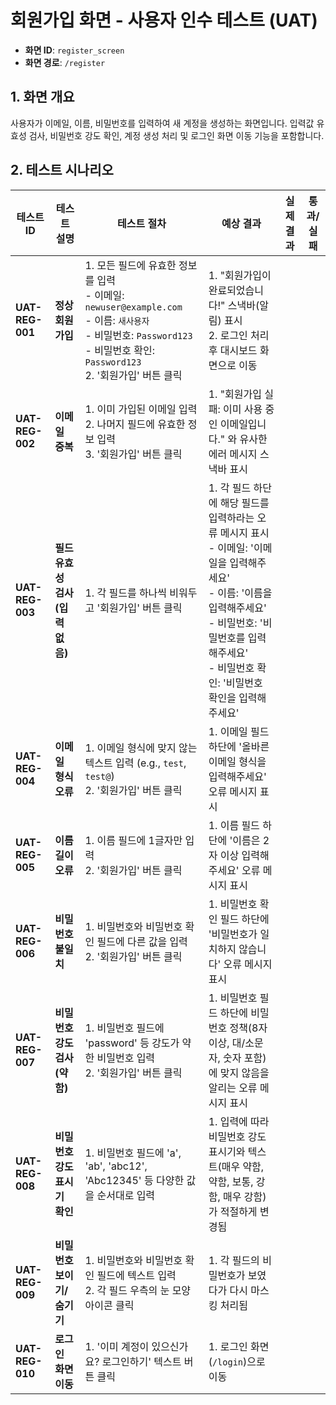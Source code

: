 # 회원가입 화면 - 사용자 인수 테스트 (UAT)

- **화면 ID**: `register_screen`
- **화면 경로**: `/register`

## 1. 화면 개요

사용자가 이메일, 이름, 비밀번호를 입력하여 새 계정을 생성하는 화면입니다. 입력값 유효성 검사, 비밀번호 강도 확인, 계정 생성 처리 및 로그인 화면 이동 기능을 포함합니다.

## 2. 테스트 시나리오

| 테스트 ID | 테스트 설명 | 테스트 절차 | 예상 결과 | 실제 결과 | 통과/실패 |
|---|---|---|---|---|---|
| **UAT-REG-001** | **정상 회원가입** | 1. 모든 필드에 유효한 정보를 입력<br>   - 이메일: `newuser@example.com`<br>   - 이름: `새사용자`<br>   - 비밀번호: `Password123`<br>   - 비밀번호 확인: `Password123`<br>2. '회원가입' 버튼 클릭 | 1. "회원가입이 완료되었습니다!" 스낵바(알림) 표시<br>2. 로그인 처리 후 대시보드 화면으로 이동 | | |
| **UAT-REG-002** | **이메일 중복** | 1. 이미 가입된 이메일 입력<br>2. 나머지 필드에 유효한 정보 입력<br>3. '회원가입' 버튼 클릭 | 1. "회원가입 실패: 이미 사용 중인 이메일입니다." 와 유사한 에러 메시지 스낵바 표시 | | |
| **UAT-REG-003** | **필드 유효성 검사 (입력 없음)** | 1. 각 필드를 하나씩 비워두고 '회원가입' 버튼 클릭 | 1. 각 필드 하단에 해당 필드를 입력하라는 오류 메시지 표시<br>   - 이메일: '이메일을 입력해주세요'<br>   - 이름: '이름을 입력해주세요'<br>   - 비밀번호: '비밀번호를 입력해주세요'<br>   - 비밀번호 확인: '비밀번호 확인을 입력해주세요' | | |
| **UAT-REG-004** | **이메일 형식 오류** | 1. 이메일 형식에 맞지 않는 텍스트 입력 (e.g., `test`, `test@`)<br>2. '회원가입' 버튼 클릭 | 1. 이메일 필드 하단에 '올바른 이메일 형식을 입력해주세요' 오류 메시지 표시 | | |
| **UAT-REG-005** | **이름 길이 오류** | 1. 이름 필드에 1글자만 입력<br>2. '회원가입' 버튼 클릭 | 1. 이름 필드 하단에 '이름은 2자 이상 입력해주세요' 오류 메시지 표시 | | |
| **UAT-REG-006** | **비밀번호 불일치** | 1. 비밀번호와 비밀번호 확인 필드에 다른 값을 입력<br>2. '회원가입' 버튼 클릭 | 1. 비밀번호 확인 필드 하단에 '비밀번호가 일치하지 않습니다' 오류 메시지 표시 | | |
| **UAT-REG-007** | **비밀번호 강도 검사 (약함)** | 1. 비밀번호 필드에 'password' 등 강도가 약한 비밀번호 입력<br>2. '회원가입' 버튼 클릭 | 1. 비밀번호 필드 하단에 비밀번호 정책(8자 이상, 대/소문자, 숫자 포함)에 맞지 않음을 알리는 오류 메시지 표시 | | |
| **UAT-REG-008** | **비밀번호 강도 표시기 확인** | 1. 비밀번호 필드에 'a', 'ab', 'abc12', 'Abc12345' 등 다양한 값을 순서대로 입력 | 1. 입력에 따라 비밀번호 강도 표시기와 텍스트(매우 약함, 약함, 보통, 강함, 매우 강함)가 적절하게 변경됨 | | |
| **UAT-REG-009** | **비밀번호 보이기/숨기기** | 1. 비밀번호와 비밀번호 확인 필드에 텍스트 입력<br>2. 각 필드 우측의 눈 모양 아이콘 클릭 | 1. 각 필드의 비밀번호가 보였다가 다시 마스킹 처리됨 | | |
| **UAT-REG-010** | **로그인 화면 이동** | 1. '이미 계정이 있으신가요? 로그인하기' 텍스트 버튼 클릭 | 1. 로그인 화면(`/login`)으로 이동 | | |
